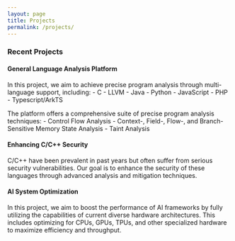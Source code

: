 ```yaml
---
layout: page
title: Projects
permalink: /projects/
---
```



  
### Recent Projects

#### General Language Analysis Platform
In this project, we aim to achieve precise program analysis through multi-language support, including:
    - C
    - LLVM
    - Java
    - Python
    - JavaScript
    - PHP
    - Typescript/ArkTS

The platform offers a comprehensive suite of precise program analysis techniques:
    - Control Flow Analysis
    - Context-, Field-, Flow-, and Branch-Sensitive Memory State Analysis
    - Taint Analysis

#### Enhancing C/C++ Security
C/C++ have been prevalent in past years but often suffer from serious security vulnerabilities. Our goal is to enhance the security of these languages through advanced analysis and mitigation techniques.

#### AI System Optimization
In this project, we aim to boost the performance of AI frameworks by fully utilizing the capabilities of current diverse hardware architectures. This includes optimizing for CPUs, GPUs, TPUs, and other specialized hardware to maximize efficiency and throughput.


